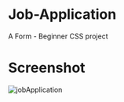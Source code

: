 # Job-Application

A Form - Beginner CSS project

# Screenshot

![jobApplication](https://user-images.githubusercontent.com/48918543/179064100-d30d658e-ebb1-4fa7-a33e-93795d75038d.png)
